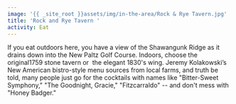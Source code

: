 ```yaml
---
image: '{{ _site_root }}assets/img/in-the-area/Rock & Rye Tavern.jpg'
title: 'Rock and Rye Tavern	'
activity: Eat
---
```

<p>If you eat outdoors here, you have a view of the Shawangunk Ridge as it drains down into the New Paltz Golf Course. Indoors, choose the original1759 stone tavern or &nbsp;the elegant 1830's wing. Jeremy Kolakowski’s New American bistro-style menu sources from local farms, and truth be told, many people just go for&nbsp;the cocktails with names like "Bitter-Sweet Symphony," "The Goodnight, Gracie," "Fitzcarraldo"&nbsp;--&nbsp;and don't mess with "Honey Badger."</p><h3></h3>